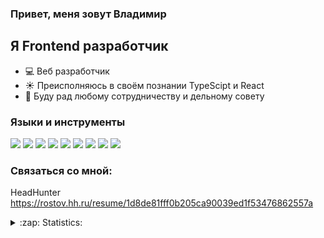 ### Привет, меня зовут Владимир

## Я Frontend разработчик

- 💻 Веб разработчик
- ☀️ Преисполняюсь в своём познании TypeScipt и React 
- 👯 Буду рад любому сотрудничеству и дельному совету

### Языки и инструменты

<img src="https://img.shields.io/badge/HTML-white?style=for-the-badge&logo=HTML5&logoColor=orange"/>
<img src="https://img.shields.io/badge/CSS-white?style=for-the-badge&logo=CSS3&logoColor=blue"/>
<img src="https://img.shields.io/badge/Sass-white?style=for-the-badge&logo=Sass&logoColor=CC6699"/>
<img src="https://img.shields.io/badge/JavaScript-white?style=for-the-badge&logo=JavaScript&logoColor=F7DF1E"/>
<img src="https://img.shields.io/badge/React-white?style=for-the-badge&logo=React&logoColor=61DAFB"/>
<img src="https://img.shields.io/badge/GitHub-white?style=for-the-badge&logo=GitHub&logoColor=black"/>
<img src="https://img.shields.io/badge/npm-white?style=for-the-badge&logo=npm&logoColor=black"/>
<img src="https://img.shields.io/badge/Webpack-white?style=for-the-badge&logo=Webpack&logoColor=8DD6F9"/>
<img src="https://img.shields.io/badge/Visual Studio Code-white?style=for-the-badge&logo=Webpack&logoColor=007ACC"/>
<br>

### Связаться со мной:

HeadHunter <br/>
https://rostov.hh.ru/resume/1d8de81fff0b205ca90039ed1f53476862557a
<br />

<details>
  <summary>:zap: Statistics:</summary>
    <img align="left" alt="codeSTACKr's GitHub Stats" src='https://github-readme-stats.vercel.app/api/top-langs/?username=VNagorniy&layout=compact'/>
</details>
